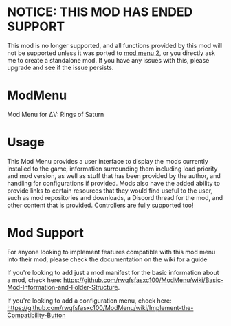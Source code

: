 # NOTICE: THIS MOD HAS ENDED SUPPORT
This mod is no longer supported, and all functions provided by this mod will not be supported unless it was ported to [mod menu 2](https://github.com/rwqfsfasxc100/ModMenu2), or you directly ask me to create a standalone mod. If you have any issues with this, please upgrade and see if the issue persists.

# ModMenu
Mod Menu for ΔV: Rings of Saturn

# Usage
This Mod Menu provides a user interface to display the mods currently installed to the game, information surrounding them including load priority and mod version, as well as stuff that has been provided by the author, and handling for configurations if provided. Mods also have the added ability to provide links to certain resources that they would find useful to the user, such as mod repositories and downloads, a Discord thread for the mod, and other content that is provided. Controllers are fully supported too!

# Mod Support
For anyone looking to implement features compatible with this mod menu into their mod, please check the documentation on the wiki for a guide

If you're looking to add just a mod manifest for the basic information about a mod, check here: https://github.com/rwqfsfasxc100/ModMenu/wiki/Basic-Mod-Information-and-Folder-Structure.

If you're looking to add a configuration menu, check here: https://github.com/rwqfsfasxc100/ModMenu/wiki/Implement-the-Compatibility-Button
